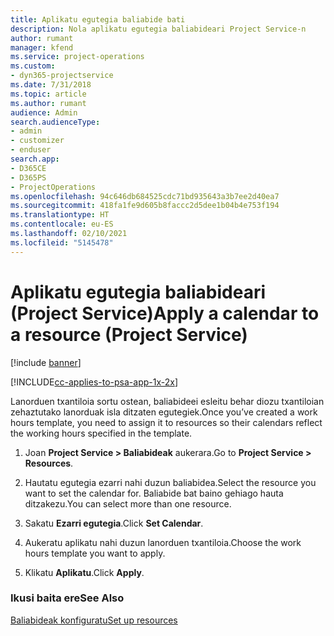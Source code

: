```yaml
---
title: Aplikatu egutegia baliabide bati
description: Nola aplikatu egutegia baliabideari Project Service-n
author: rumant
manager: kfend
ms.service: project-operations
ms.custom:
- dyn365-projectservice
ms.date: 7/31/2018
ms.topic: article
ms.author: rumant
audience: Admin
search.audienceType:
- admin
- customizer
- enduser
search.app:
- D365CE
- D365PS
- ProjectOperations
ms.openlocfilehash: 94c646db684525cdc71bd935643a3b7ee2d40ea7
ms.sourcegitcommit: 418fa1fe9d605b8faccc2d5dee1b04b4e753f194
ms.translationtype: HT
ms.contentlocale: eu-ES
ms.lasthandoff: 02/10/2021
ms.locfileid: "5145478"
---
```

# <a name="apply-a-calendar-to-a-resource-project-service"></a><span data-ttu-id="49f23-103">Aplikatu egutegia baliabideari (Project Service)</span><span class="sxs-lookup"><span data-stu-id="49f23-103">Apply a calendar to a resource (Project Service)</span></span>

[!include [banner](../includes/psa-now-project-operations.md)]

[!INCLUDE[cc-applies-to-psa-app-1x-2x](../includes/cc-applies-to-psa-app-1x-2x.md)]

<span data-ttu-id="49f23-104">Lanorduen txantiloia sortu ostean, baliabideei esleitu behar diozu txantiloian zehaztutako lanorduak isla ditzaten egutegiek.</span><span class="sxs-lookup"><span data-stu-id="49f23-104">Once you’ve created a work hours template, you need to assign it to resources so their calendars reflect the working hours specified in the template.</span></span>  
  
1.  <span data-ttu-id="49f23-105">Joan **Project Service > Baliabideak** aukerara.</span><span class="sxs-lookup"><span data-stu-id="49f23-105">Go to **Project Service > Resources**.</span></span>  
  
2.  <span data-ttu-id="49f23-106">Hautatu egutegia ezarri nahi duzun baliabidea.</span><span class="sxs-lookup"><span data-stu-id="49f23-106">Select the resource you want to set the calendar for.</span></span> <span data-ttu-id="49f23-107">Baliabide bat baino gehiago hauta ditzakezu.</span><span class="sxs-lookup"><span data-stu-id="49f23-107">You can select more than one resource.</span></span>  
  
3.  <span data-ttu-id="49f23-108">Sakatu **Ezarri egutegia**.</span><span class="sxs-lookup"><span data-stu-id="49f23-108">Click **Set Calendar**.</span></span>  
  
4.  <span data-ttu-id="49f23-109">Aukeratu aplikatu nahi duzun lanorduen txantiloia.</span><span class="sxs-lookup"><span data-stu-id="49f23-109">Choose the work hours template you want to apply.</span></span>  
  
5.  <span data-ttu-id="49f23-110">Klikatu **Aplikatu**.</span><span class="sxs-lookup"><span data-stu-id="49f23-110">Click **Apply**.</span></span>  
  
### <a name="see-also"></a><span data-ttu-id="49f23-111">Ikusi baita ere</span><span class="sxs-lookup"><span data-stu-id="49f23-111">See Also</span></span>  
 [<span data-ttu-id="49f23-112">Baliabideak konfiguratu</span><span class="sxs-lookup"><span data-stu-id="49f23-112">Set up resources</span></span>](../psa/set-up-resources.md)
